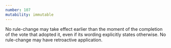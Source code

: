 ```yaml
---
number: 107
mutability: immutable
---
```


No rule-change may take effect earlier than the moment of the completion of the vote that adopted it, even if its wording explicitly states otherwise. No rule-change may have retroactive application.
